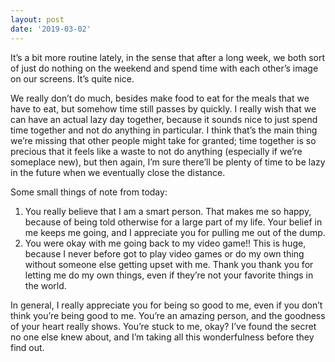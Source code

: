 ```yaml
---
layout: post
date: '2019-03-02'
---
```


It’s a bit more routine lately, in the sense that after a long week, we both sort of just do nothing on the weekend and spend time with each other’s image on our screens. It’s quite nice.

We really don’t do much, besides make food to eat for the meals that we have to eat, but somehow time still passes by quickly. I really wish that we can have an actual lazy day together, because it sounds nice to just spend time together and not do anything in particular. I think that’s the main thing we’re missing that other people might take for granted; time together is so precious that it feels like a waste to not do anything (especially if we’re someplace new), but then again, I’m sure there’ll be plenty of time to be lazy in the future when we eventually close the distance.

Some small things of note from today:

1. You really believe that I am a smart person. That makes me so happy, because of being told otherwise for a large part of my life. Your belief in me keeps me going, and I appreciate you for pulling me out of the dump.
2. You were okay with me going back to my video game!! This is huge, because I never before got to play video games or do my own thing without someone else getting upset with me. Thank you thank you for letting me do my own things, even if they’re not your favorite things in the world.

In general, I really appreciate you for being so good to me, even if you don’t think you’re being good to me. You’re an amazing person, and the goodness of your heart really shows. You’re stuck to me, okay? I’ve found the secret no one else knew about, and I’m taking all this wonderfulness before they find out.